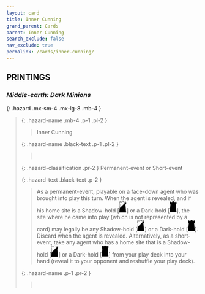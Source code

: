 ```yaml
---
layout: card
title: Inner Cunning
grand_parent: Cards
parent: Inner Cunning
search_exclude: false
nav_exclude: true
permalink: /cards/inner-cunning/
---
```


## PRINTINGS


### _Middle-earth: Dark Minions_

{: .hazard .mx-sm-4 .mx-lg-8 .mb-4 }
> {: .hazard-name .mb-4 .p-1 .pl-2 }
> > <div class="hazard-mp"></div>
> > <div class="card-name">Inner Cunning</div>
>
> {: .hazard-name .black-text .p-1 .pl-2 }
> > &nbsp;
>
> {: .hazard-classification .pr-2 }
> Permanent-event or Short-event
>
> {: .hazard-text .black-text .p-2 }
> > As a permanent-event, playable on a face-down agent who was brought into play this turn. When the agent is revealed, and if his home site is a Shadow-hold \[![](/assets/images/shadow-hold.svg)] or a Dark-hold \[![](/assets/images/dark-hold.svg)], the site where he came into play (which is not represented by a card) may legally be any Shadow-hold \[![](/assets/images/shadow-hold.svg)] or a Dark-hold \[![](/assets/images/dark-hold.svg)]. Discard when the agent is revealed. Alternatively, as  a short-event, take any agent who has a home site that is a Shadow-hold \[![](/assets/images/shadow-hold.svg)] or a Dark-hold \[![](/assets/images/dark-hold.svg)] from your play deck into your hand (reveal it to your opponent and reshuffle your play deck).  
>
> {: .hazard-name .p-1 .pr-2 }
> > <div class="card-shield"></div>
> > <div class="card-corruption">&nbsp;</div>
